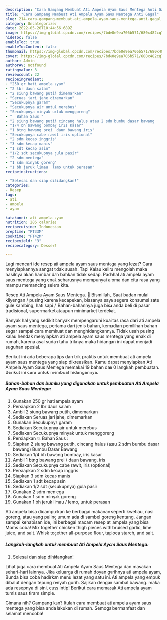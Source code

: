 ```yaml
---
description: "Cara Gampang Membuat Ati Ampela Ayam Saus Mentega Anti Gagal"
title: "Cara Gampang Membuat Ati Ampela Ayam Saus Mentega Anti Gagal"
slug: 214-cara-gampang-membuat-ati-ampela-ayam-saus-mentega-anti-gagal
category: Uncategorized
date: 2022-05-20T10:44:56.689Z
image: https://img-global.cpcdn.com/recipes/7bde0e9ea706b571/680x482cq70/ati-ampela-ayam-saus-mentega-foto-resep-utama.jpg
hideToc: false
enableToc: true
enableTocContent: false
thumbnail: https://img-global.cpcdn.com/recipes/7bde0e9ea706b571/680x482cq70/ati-ampela-ayam-saus-mentega-foto-resep-utama.jpg
cover: https://img-global.cpcdn.com/recipes/7bde0e9ea706b571/680x482cq70/ati-ampela-ayam-saus-mentega-foto-resep-utama.jpg
author: Admin
authorAv: notfound
ratingvalue: 3
reviewcount: 22
recipeingredient:
- "250 gr hati ampela ayam"
- "2 lbr daun salam"
- "2 siung bawang putih dimemarkan"
- "Seruas jari jahe dimemarkan"
- "Secukupnya garam"
- "Secukupnya air untuk merebus"
- "Secukupnya minyak untuk menggoreng"
- "  Bahan Saus "
- "2 siung bawang putih cincang halus atau 2 sdm bumbu dasar bawang                      Bumbu Dasar Bawang"
- "1/4 bh bawang bombay iris kasar"
- "1 btng bawang prei  daun bawang iris"
- "Secukupnya cabe rawit iris optional"
- "2 sdm kecap inggris"
- "3 sdm kecap manis"
- "1 sdt kecap asin"
- "1/2 sdt secukupnya gula pasir"
- "2 sdm mentega"
- "1 sdm minyak goreng"
- "1 bh jeruk limau  lemo untuk perasan"
recipeinstructions:

- "Selesai dan siap dihidangkan!"
categories:
- Resep
tags:
- ati
- ampela
- ayam

katakunci: ati ampela ayam 
nutrition: 286 calories
recipecuisine: Indonesian
preptime: "PT33M"
cooktime: "PT42M"
recipeyield: "3"
recipecategory: Dessert

---
```



Lagi mencari ide resep ati ampela ayam saus mentega yang lezat? Cara menyiapkannya sangat tidak susah. Tapi Kalau keliru mengolah maka hasilnya akan hambar dan bahkan tidak sedap. Padahal ati ampela ayam saus mentega yang enak seharusnya mempunyai aroma dan cita rasa yang mampu memancing selera kita.


Resep Ati Ampela Ayam Saus Mentega. 🌺 Bismillah,. Saat badan mulai kliyengan / pusing karena kecapekan, biasanya saya segera konsumsi sate gule kambing, hati sapi /. Bahan-bahannya juga bisa anda beli di pasar tradisional, supermarket ataupun minimarket terdekat.

Banyak hal yang sedikit banyak mempengaruhi kualitas rasa dari ati ampela ayam saus mentega, pertama dari jenis bahan, kemudian pemilihan bahan segar sampai cara membuat dan menghidangkannya. Tidak usah pusing kalau hendak menyiapkan ati ampela ayam saus mentega yang enak di rumah, karena asal sudah tahu triknya maka hidangan ini dapat menjadi suguhan spesial.


Berikut ini ada beberapa tips dan trik praktis untuk membuat ati ampela ayam saus mentega yang siap dikreasikan. Kamu dapat menyiapkan Ati Ampela Ayam Saus Mentega memakai 19 bahan dan 0 langkah pembuatan. Berikut ini cara untuk membuat hidangannya.

<!--inarticleads1-->

##### Bahan-bahan dan bumbu yang digunakan untuk pembuatan Ati Ampela Ayam Saus Mentega:

1. Gunakan 250 gr hati ampela ayam
1. Persiapkan 2 lbr daun salam
1. Ambil 2 siung bawang putih, dimemarkan
1. Sediakan Seruas jari jahe, dimemarkan
1. Gunakan Secukupnya garam
1. Sediakan Secukupnya air untuk merebus
1. Sediakan Secukupnya minyak untuk menggoreng
1. Persiapkan  💥 Bahan Saus :
1. Siapkan 2 siung bawang putih, cincang halus (atau 2 sdm bumbu dasar bawang)                      Bumbu Dasar Bawang
1. Sediakan 1/4 bh bawang bombay, iris kasar
1. Ambil 1 btng bawang prei / daun bawang, iris
1. Sediakan Secukupnya cabe rawit, iris (optional)
1. Persiapkan 2 sdm kecap inggris
1. Siapkan 3 sdm kecap manis
1. Sediakan 1 sdt kecap asin
1. Sediakan 1/2 sdt (secukupnya) gula pasir
1. Gunakan 2 sdm mentega
1. Gunakan 1 sdm minyak goreng
1. Gunakan 1 bh jeruk limau / lemo, untuk perasan


Ati ampela bisa dicampurkan ke berbagai makanan seperti kwetiau, nasi goreng, atau yang paling umum ada di sambel goreng kentang. Jangan sampai kehabisan ide, ini berbagai macam resep ati ampela yang bisa Moms coba! Mix together chicken thigh pieces with bruised garlic, lime juice, and salt. Whisk together all-purpose flour, tapioca starch, and salt. 

<!--inarticleads2-->

##### Langkah-langkah untuk membuat Ati Ampela Ayam Saus Mentega:


1. Selesai dan siap dihidangkan!

Lihat juga cara membuat Ati Ampela Ayam Saus Mentega dan masakan sehari-hari lainnya. Jika keluarga di rumah doyan gurihnya ati ampela ayam, Bunda bisa coba hadirkan menu lezat yang satu ini. Ati ampela yang empuk dibalut dengan tepung renyah gurih. Sajikan dengan sambal bawang. maka ada resepnya di sini, cuss intip! Berikut cara memasak Ati ampela ayam tumis saus tiram simple. 

Gimana nih? Gampang kan? Itulah cara membuat ati ampela ayam saus mentega yang bisa anda lakukan di rumah. Semoga bermanfaat dan selamat mencoba!

